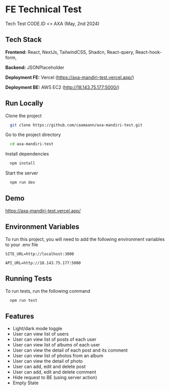 # FE Technical Test

Tech Test CODE.ID <> AXA (May, 2nd 2024)

## Tech Stack

**Frontend:** React, NextJs, TailwindCSS, Shadcn, React-query, React-hook-form,

**Backend:** JSONPlaceholder

**Deployment FE:** Vercel (https://axa-mandiri-test.vercel.app/)

**Deployment BE:** AWS EC2 (http://18.143.75.177:5000/)

## Run Locally

Clone the project

```bash
  git clone https://github.com/caamaann/axa-mandiri-test.git
```

Go to the project directory

```bash
  cd axa-mandiri-test
```

Install dependencies

```bash
  npm install
```

Start the server

```bash
  npm run dev
```

## Demo

https://axa-mandiri-test.vercel.app/

## Environment Variables

To run this project, you will need to add the following environment variables to your .env file

`SITE_URL=http://localhost:3000`

`API_URL=http://18.143.75.177:5000`

## Running Tests

To run tests, run the following command

```bash
  npm run test
```

## Features

- Light/dark mode toggle
- User can view list of users
- User can view list of posts of each user
- User can view list of albums of each user
- User can view the detail of each post and its comment
- User can view list of photos from an album
- User can view the detail of photo
- User can add, edit and delete post
- User can add, edit and delete comment
- Hide request to BE (using server action)
- Empty State
